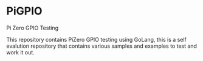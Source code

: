 # PiGPIO
Pi Zero GPIO Testing

This repository contains PiZero GPIO testing using GoLang, this is a self evalution repository that contains various samples and examples to test and work it out.